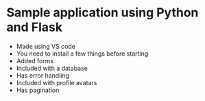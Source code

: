 # Sample application using Python and Flask
- Made using VS code
- You need to install a few things before starting
- Added forms
- Included with a database
- Has error handling
- Included with profile avatars
- Has pagination
